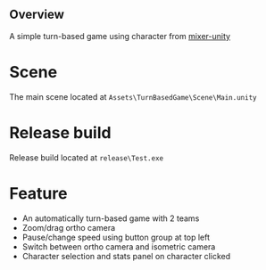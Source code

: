 ## Overview

A simple turn-based game using character from [mixer-unity](https://github.com/axieinfinity/mixer-unity)

# Scene

The main scene located at `Assets\TurnBasedGame\Scene\Main.unity`

# Release build

Release build located at `release\Test.exe`

# Feature

- An automatically turn-based game with 2 teams
- Zoom/drag ortho camera
- Pause/change speed using button group at top left
- Switch between ortho camera and isometric camera
- Character selection and stats panel on character clicked